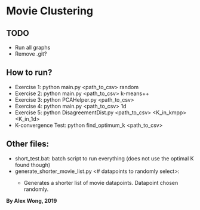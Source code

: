 # Movie Clustering

## TODO
 - Run all graphs
 - Remove .git?

## How to run?
 - Exercise 1: python main.py <path_to_csv> <k> random
 - Exercise 2: python main.py <path_to_csv> <k> k-means++
 - Exercise 3: python PCAHelper.py <path_to_csv>
 - Exercise 4: python main.py <path_to_csv> <k> 1d
 - Exercise 5: python DisagreementDist.py <path_to_csv> <K_in_kmpp> <K_in_1d>
 - K-convergence Test: python find_optimum_k <path_to_csv>

## Other files:
 - short_test.bat: batch script to run everything (does not use the optimal K found though)
 - generate_shorter_movie_list.py <path to csv> <# datapoints to randomly select>:
     - Generates a shorter list of movie datapoints. Datapoint chosen randomly.

**By Alex Wong, 2019**
